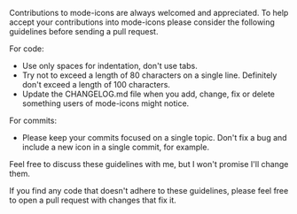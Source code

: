Contributions to mode-icons are always welcomed and appreciated. To
help accept your contributions into mode-icons please consider the
following guidelines before sending a pull request.

For code:

- Use only spaces for indentation, don't use tabs.
- Try not to exceed a length of 80 characters on a single line.
  Definitely don't exceed a length of 100 characters.
- Update the CHANGELOG.md file when you add, change, fix or delete
  something users of mode-icons might notice.

For commits:

- Please keep your commits focused on a single topic. Don't fix a bug
  and include a new icon in a single commit, for example.

Feel free to discuss these guidelines with me, but I won't promise
I'll change them.

If you find any code that doesn't adhere to these guidelines, please
feel free to open a pull request with changes that fix it.
